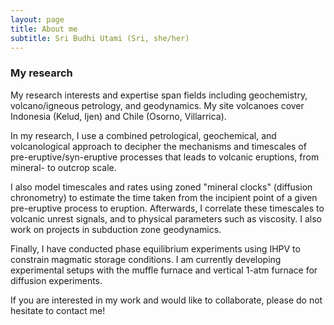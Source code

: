 ```yaml
---
layout: page
title: About me
subtitle: Sri Budhi Utami (Sri, she/her)
---
```


### My research
My research interests and expertise span fields including geochemistry, volcano/igneous petrology, and geodynamics. My site volcanoes cover Indonesia (Kelud, Ijen) and Chile (Osorno, Villarrica). 

In my research, I use a combined petrological, geochemical, and volcanological approach to decipher the mechanisms and timescales of pre-eruptive/syn-eruptive processes that leads to volcanic eruptions, from mineral- to outcrop scale. 

I also model timescales and rates using zoned "mineral clocks" (diffusion chronometry) to estimate the time taken from the incipient point of a given pre-eruptive process to eruption. Afterwards, I correlate these timescales to volcanic unrest signals, and to physical parameters such as viscosity. I also work on projects in subduction zone geodynamics.

Finally, I have conducted phase equilibrium experiments using IHPV to constrain magmatic storage conditions. I am currently developing experimental setups with the muffle furnace and vertical 1-atm furnace for diffusion experiments. 

If you are interested in my work and would like to collaborate, please do not hesitate to contact me!
